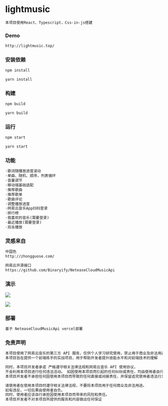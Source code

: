 # lightmusic

```tex
本项目使用React、Typescript，Css-in-js搭建
```

### Demo

```tex
http://lightmusic.top/
```

### 安装依赖

```tex
npm install

yarn install
```

### 构建

```tex
npm build

yarn build
```

### 运行

```tex
npm start

yarn start
```

### 功能

```tex
·歌词随播放进度滚动
·单曲、随机、顺序，列表循环
·音量调节
·移动端基础适配
·推荐歌曲
·推荐歌单
·歌曲评论
·调整播放进度
·网易云音乐App扫码登录
·排行榜
·我喜欢的音乐(需要登录)
·最近播放(需要登录)
·双击播放
```

### 灵感来自

```tex
中国色
http://zhongguose.com/

网易云开源接口
https://github.com/Binaryify/NeteaseCloudMusicApi
```

### 演示

<img src='https://s3.bmp.ovh/imgs/2024/10/30/5ccc78689055219f.png'></img>

<img src='https://s3.bmp.ovh/imgs/2024/10/30/c2dd0a005c6ec80b.png'></img>


### 部署

```tex
基于 NeteaseCloudMusicApi vercel部署
```

### 免责声明

```tex
本项目使用了网易云音乐的第三方 API 服务，仅供个人学习研究使用，禁止用于商业及非法用途。
本项目旨在提供一个前端练手的实战项目，用于帮助开发者提升技能水平和对前端技术的理解

同时，本项目开发者承诺 严格遵守相关法律法规和网易云音乐 API 使用协议，
不会利用本项目进行任何违法活动。 如因使用本项目而引起的任何纠纷或责任，均由使用者自行承担。
本项目开发者不承担任何因使用本项目而导致的任何直接或间接责任，并保留追究使用者违法行为的权利

请使用者在使用本项目时遵守相关法律法规，不要将本项目用于任何商业及非法用途。
如有违反，一切后果由使用者自负。
同时，使用者应该自行承担因使用本项目而带来的风险和责任。
本项目开发者不对本项目所提供的服务和内容做出任何保证
```
